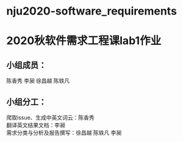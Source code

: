 # nju2020-software_requirements
# 2020秋软件需求工程课lab1作业  
## 小组成员：  
陈香秀 李昶 徐昌越 陈轶凡  
## 小组分工：   
爬取issue、生成中英文词云：陈香秀  
翻译英文结果文档：李昶  
需求分类与分析及报告撰写：徐昌越 陈轶凡 李昶 
